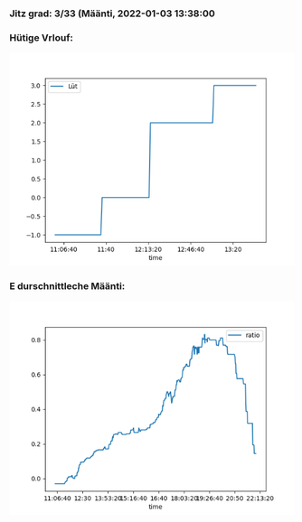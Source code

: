 ### Jitz grad: 3/33 (Määnti, 2022-01-03 13:38:00

### Hütige Vrlouf:
![Graph](Today.png)

### E durschnittleche Määnti:
![Graph](Määnti.png)